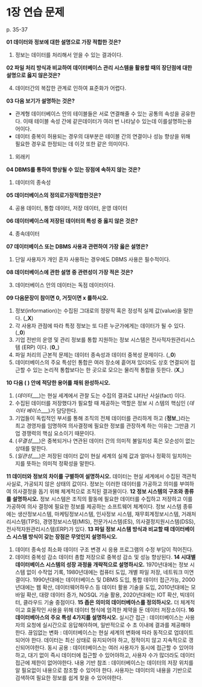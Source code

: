 # 1장 연습 문제

p. 35-37

**01 데이터와 정보에 대한 설명으로 가장 적합한 것은?**

1. 정보는 데이터를 처리해서 얻을 수 있는 결과이다.


**02 파일 처리 방식과 비교하여 데이터베이스 관리 시스템을 활용할 때의 장단점에 대한 설명으로 옳지 않은것은?**


4. 데이터간의 복잡한 관계로 인하여 표준화가 어렵다.

**03 다음 보기가 설명하는 것은?**

- 관계형 데이터베이스 안의 테이블들은 서로 연결해줄 수 있는 공통의 속성을 공유한다. 이때 테이블 속성 간에 같은데이터가 여러 번 나타날수 있는데 이를설명하는용어이다.
- 데이터 중복이 허용되는 경우의 대부분은 테이블 간의 연결이나 성능 향상을 위해 필요한 경우로 한정되는 데 이것 또한 같은 의미이다.

1. 외래키


**04 DBMS를 통하여 향상될 수 있는 장점에 속하지 않는 것은?**

1. 데이터의 종속성


**05 데이터베이스의 정의로가장적합한것은?**


4. 공용 데이터, 통합 데이터, 저장 데이터, 운영 데이터

**06 데이터베이스에 저장된 데이터의 특성 중 옳지 않은 것은?**


4. 종속데이터

**07 데이터베이스 또는 DBMS 사용과 관련하여 가장 옳은 설명은?**

1. 단일 사용자가 개인 혼자 사용하는 경우에도 DBMS 사용은 필수적이다.


**08 데이터베이스에 관한 설명 중 관련성이 가장 적은 것은?**


3. 데이터베이스 안의 데이터는 독점 데이터이다.


**09 다음문장이 참이면 0, 거짓이면 x 를하시오.**

1. 정보(information)는 수집된 그대로의 정량적 혹은 정성적 실제 값(value)을 말한다. (___X__)
2. 각 사용자 관점에 따라 특정 정보는 또 다른 누군가에게는 데이터가 될 수 있다. (___0__)
3. 기업 전반의 운영 및 관리 정보를 통합 지원하는 정보 시스템은 전사적자원관리시스템 (ERP) 이다. (__0___)
4. 파일 처리의 근본적 문제는 데이터 종속성과 데이터 중복성 문제이다. (___0__)
5. 데이터베이스의 주요 특성인 통합은 여러 장소에 흩어져 있더라도 상호 연결되어 접근할 수 있는 논리적 통합보다는 한 곳으로 모으는 물리적 통합을 듯한다. (__X___)

**10 다음 ( ) 안에 적당한 용어를 채워 완성하시오.**

1. (_데이터____)는 현실 세계에서 관찰 도는 수집의 결과로 냐타난 사실(fact) 이다.
2. 수집된 데이터를 저장했다가 필요할 때 제공하는 역할은 정보 시 스템의 핵심인 (_데이터 베이스____)가 담당한다.
3. 기업들이 독립적인 부서를 통해 조직의 전체 데이터를 관리하게 하고 (__정보___)라는 최고 경영자를 임명하여 의사결정에 필요한 정보를 관장하계 하는 이유는 그만큼 기업 경쟁력의 핵심 요소이기 때문이다.
4. (_무결성____)은 중복되거나 연관된 데이터 간의 의미적 불일치성 혹은 모순성이 없는 상태를 말한다.
5. (_일관성____)은 저장된 데이터 값이 현실 세계의 실제 값과 얼마나 정확히 일치하는지를 뜻하는 의미적 정확성을 말한다.

**11 데이터와 정보의 차이를 구별하여 설명하시오.**
데이터는 현실 세계에서 수집된 객관적 사실로, 가공되지 않은 상태의 값이다. 정보는 이러한 데이터를 가공하고 의미를 부여하여 의사결정을 돕기 위해 체계적으로 조직된 결과물이다. 
**12 정보 시스템의 구조와 종류를 설명하시오.**
정보 시스템은 조직의 활동에 필요한 데이터를 수집하고 저장하고 이를 가공하여 의사 결정에 필요한 정보를 제공하는 소프트웨어 체계이다. 
정보 시스템 종류에는 생산정보시스템, 마케팅정보시스템, 인사정보 시스템, 재무회계정보시스템, 거래처리시스템(TPS), 경영정보시스템(MIS), 전문가시스템(ES), 의사결정지원시스템(DSS), 전사적자원관리시스템(ERP)가 있다.
**13 파일 정보 시스템 방식과 비교할 때 데이터베이스 시스템 방식이 갖는 장점은 무엇인지 설명하시오.**
1. 데이터 종속성 최소화
   데이터 구조 변경 시 응용 프로그램의 수정 부담이 적어진다.
2. 데이터 중복성 감소
   데이터 총합 저장으로 중복성 감소 및 성능 향상된다.
**14 시대별 데이터베이스 시스템의 성장 과정을 개략적으로 설명하시오.**
1970년대에는 정보 시스템 없이 수작업 기록, 1980년대에는 컴퓨터 도입, 개별 파일 저장, 네트워크 미연결이다. 1990년대에는 데이터베이스 및 DBMS 도입, 통합 데이터 접근가능, 2000년대에는 웹 확산, 데이터웨어하우스 등 데이터 활용 기술을 도입,
2010년대에는 모바일 확산, 대량 데이터 증가, NOSQL 기술 활용, 2020년대에는 IOT 확산, 빅데이터, 클라우드 기술 중점이다. 
**15 좁은 의미의 데이터베아스를 정의하시오.**
더 체계적이고 효울작인 사용을 위해 데이터 형식에 엄격한 제약을 둔 데이터 저장소이다.
**16 데이터베아스의 주요 특성 4가지를 설명하시오.**
실시간 접근 : 데이터베이스는 사용자의 요청에 실시간으로 응답해야하며, 일반적으로 수 초 이내에 결과를 제공해야 한다.
끊임없는 변화 : 데이터베이스는 현실 세계의 변화에 따라 동적으로 업데이트되어야 한다. 데이터는 최신 상태로 유지되어야 하고, 정적이지 않고 지속적으로 갱신되어야한다.
동시 공용 : 데이터베이스는 여러 사용자가 동시에 접근할 수 있어야하고, 대기 없이 즉시 데이터에 접근할 수 있어야하고, 사용자 수가 많더라도 데이터 접근에 제한이 없어야한다.
내용 기반 참조 : 데이터베이스는 데이터의 저장 위치를 알 필요없이 내용으로 참조할 수 있어야 한다. 사용자는 데이터의 내용을 기반으로 검색하여 필요한 정보를 쉽게 찾을 수 있어야한다.
